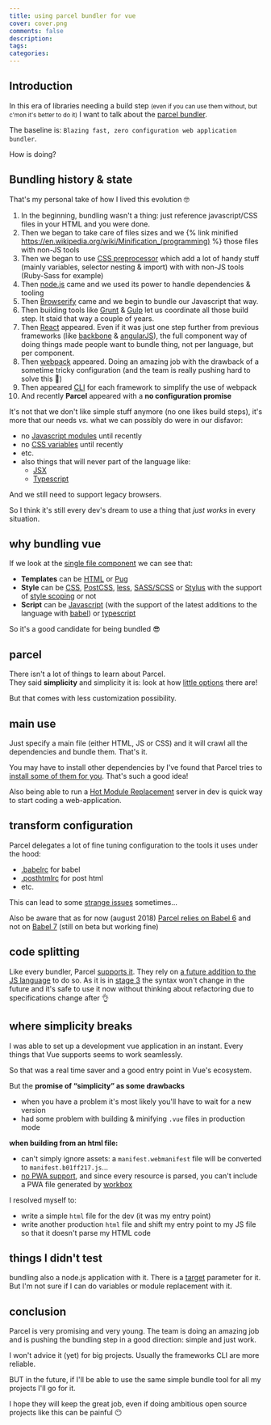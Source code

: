 ```yaml
---
title: using parcel bundler for vue
cover: cover.png
comments: false
description:
tags:
categories:
---
```


## Introduction

In this era of libraries needing a build step <small>(even if you can use them without, but c'mon it's better to do it)</small> I want to talk about the [parcel bundler](https://parceljs.org/).

The baseline is: `Blazing fast, zero configuration web application bundler`.

How is doing?

<!-- more -->

## Bundling history & state

That's my personal take of how I lived this evolution 🤓

[//]: # " need to suse {% link %} regular link doesn't handle well parenthesis "

1.  In the beginning, bundling wasn't a thing: just reference javascript/CSS files in your HTML and you were done.
2.  Then we began to take care of files sizes and we {% link minified https://en.wikipedia.org/wiki/Minification_(programming) %} those files with non-JS tools
3.  Then we began to use [CSS preprocessor](https://drupalize.me/videos/what-css-preprocessor?p=1175) which add a lot of handy stuff (mainly variables, selector nesting & import) with with non-JS tools (Ruby-Sass for example)
4.  Then [node.js](https://nodejs.org/en/) came and we used its power to handle dependencies & tooling
5.  Then [Browserify](http://browserify.org/) came and we begin to bundle our Javascript that way.
6.  Then building tools like [Grunt](https://gruntjs.com/) & [Gulp](https://gulpjs.com/) let us coordinate all those build step.
    It staid that way a couple of years.
7.  Then [React](https://reactjs.org/) appeared.
    Even if it was just one step further from previous frameworks (like [backbone](http://backbonejs.org/) & [angularJS](https://angularjs.org/)), the full component way of doing things made people want to bundle thing, not per language, but per component.
8.  Then [webpack](https://webpack.js.org/) appeared. Doing an amazing job with the drawback of a sometime tricky configuration (and the team is really pushing hard to solve this 💪)
9.  Then appeared [CLI](https://en.wikipedia.org/wiki/Command-line_interface) for each framework to simplify the use of webpack
10. And recently **Parcel** appeared with a **no configuration promise**

It's not that we don't like simple stuff anymore (no one likes build steps), it's more that our needs _vs._ what we can possibly do were in our disfavor:

- no [Javascript modules](https://developer.mozilla.org/en-US/docs/Web/JavaScript/Reference/Statements/import) until recently
- no [CSS variables](https://developer.mozilla.org/en-US/docs/Web/CSS/Using_CSS_variables) until recently
- etc.
- also things that will never part of the language like:
  - [JSX](https://reactjs.org/docs/introducing-jsx.html)
  - [Typescript](https://www.typescriptlang.org/)

And we still need to support legacy browsers.

So I think it's still every dev's dream to use a thing that _just works_ in every situation.

## why bundling vue

If we look at the [single file component](https://vuejs.org/v2/guide/single-file-components.html#ad) we can see that:

- **Templates** can be [HTML](https://developer.mozilla.org/en-US/docs/Web/HTML) or [Pug](https://pugjs.org/api/getting-started.html)
- **Style** can be [CSS](https://developer.mozilla.org/en-US/docs/Web/CSS), [PostCSS](https://postcss.org/), [less](http://lesscss.org/), [SASS/SCSS](https://sass-lang.com/) or [Stylus](http://stylus-lang.com/) with the support of [style scoping](https://vue-loader.vuejs.org/en/features/scoped-css.html) or not
- **Script** can be [Javascript](https://developer.mozilla.org/en-US/docs/Web/javascript) (with the support of the latest additions to the language with [babel](http://babeljs.io/)) or [typescript](https://www.typescriptlang.org/)

So it's a good candidate for being bundled 😎

## parcel

There isn't a lot of things to learn about Parcel.  
They said **simplicity** and simplicity it is: look at how [little options](https://parceljs.org/cli.html#options) there are!

But that comes with less customization possibility.

## main use

Just specify a main file (either HTML, JS or CSS) and it will crawl all the dependencies and bundle them.
That's it.

You may have to install other dependencies by I've found that Parcel tries to [install some of them for you](https://parceljs.org/hmr.html#automagically-installed-dependencies). That's such a good idea!

Also being able to run a [Hot Module Replacement](https://parceljs.org/hmr.html) server in dev is quick way to start coding a web-application.

## transform configuration

Parcel delegates a lot of fine tuning configuration to the tools it uses under the hood:

- [.babelrc](https://parceljs.org/transforms.html#babel) for babel
- [.posthtmlrc](https://parceljs.org/transforms.html#posthtml) for post html
- etc.

This can lead to some [strange issues](https://github.com/parcel-bundler/parcel/issues/1103#issuecomment-406483009) sometimes…

Also be aware that as for now (august 2018) [Parcel relies on Babel 6](https://github.com/parcel-bundler/parcel/issues/868) and not on [Babel 7](https://www.npmjs.com/package/@babel/core/v/7.0.0-beta.55) (still on beta but working fine)

## code splitting

Like every bundler, Parcel [supports it](https://parceljs.org/code_splitting.html).
They rely on [a future addition to the JS language](https://github.com/tc39/proposal-dynamic-import) to do so.
As it is in [stage 3](https://tc39.github.io/process-document/) the syntax won't change in the future and it's safe to use it now without thinking about refactoring due to specifications change after 👌

## where simplicity breaks

I was able to set up a development vue application in an instant.
Every things that Vue supports seems to work seamlessly.

So that was a real time saver and a good entry point in Vue's ecosystem.

But the **promise of “simplicity” as some drawbacks**

- when you have a problem it's most likely you'll have to wait for a new version
- had some problem with building & minifying `.vue` files in production mode

**when building from an html file:**

- can't simply ignore assets: a `manifest.webmanifest` file will be converted to `manifest.b01ff217.js`…
- [no PWA support](https://github.com/parcel-bundler/parcel/issues/301), and since every resource is parsed, you can't include a PWA file generated by [workbox](https://developers.google.com/web/tools/workbox/)

I resolved myself to:

- write a simple `html` file for the dev (it was my entry point)
- write another production `html` file and shift my entry point to my JS file so that it doesn't parse my HTML code

## things I didn't test

bundling also a node.js application with it.
There is a [target](https://parceljs.org/cli.html#target) parameter for it. But I'm not sure if I can do variables or module replacement with it.

## conclusion

Parcel is very promising and very young.
The team is doing an amazing job and is pushing the bundling step in a good direction: simple and just work.

I won't advice it (yet) for big projects. Usually the frameworks CLI are more reliable.

BUT in the future, if I'll be able to use the same simple bundle tool for all my projects I'll go for it.

I hope they will keep the great job, even if doing ambitious open source projects like this can be painful 😶
